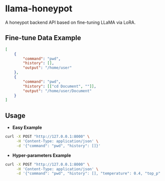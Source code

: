 # llama-honeypot
A honeypot backend API based on fine-tuning LLaMA via LoRA.

## Fine-tune Data Example
```Json
[
    {
        "command": "pwd",
        "history": [],
        "output": "/home/user"
    },
    {
        "command": "pwd",
        "history": [["cd Document", ""]],
        "output": "/home/user/Document"
    }
]
```

## Usage
* **Easy Example**
```Bash
curl -X POST "http://127.0.0.1:8000" \
     -H 'Content-Type: application/json' \
     -d '{"command": "pwd", "history": []}'
```

* **Hyper-parameters Example**
```Bash
curl -X POST "http://127.0.0.1:8000" \
     -H 'Content-Type: application/json' \
     -d '{"command": "pwd", "history": [], "temperature": 0.4, "top_p": 0.75, "top_k": 40, "num_beams": 4, "max_new_tokens": 128}'
```
